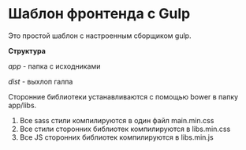 # Шаблон фронтенда с Gulp

Это простой шаблон с настроенным сборщиком gulp.

**Структура**

*app* - папка с исходниками

*dist* - выхлоп галпа

Сторонние библиотеки устанавливаются с помощью bower в папку app/libs.

1. Все sass стили компилируются в один файл main.min.css
2. Все стили сторонних библиотек компилируются в libs.min.css
3. Все JS сторонних библиотек компилируются в libs.min.js


